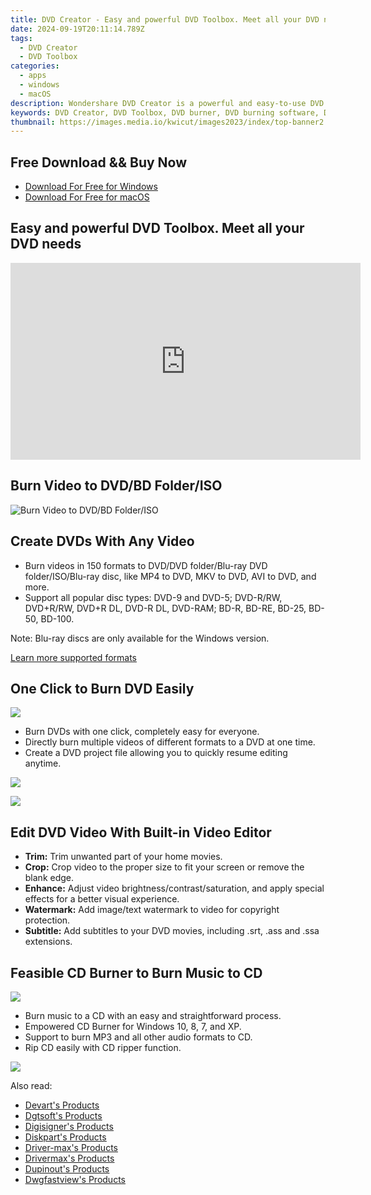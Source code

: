 ```yaml
---
title: DVD Creator - Easy and powerful DVD Toolbox. Meet all your DVD needs.
date: 2024-09-19T20:11:14.789Z
tags: 
  - DVD Creator
  - DVD Toolbox
categories: 
  - apps
  - windows
  - macOS
description: Wondershare DVD Creator is a powerful and easy-to-use DVD and Blu-ray Disc burner app to burn photos and videos to DVD/Blu-ray disc with built-in editor and gorgeous free DVD menu templates so that you make personalized DVD by your needs.
keywords: DVD Creator, DVD Toolbox, DVD burner, DVD burning software, DVD burning app, DVD burning for Windows, DVD burning for macOS
thumbnail: https://images.media.io/kwicut/images2023/index/top-banner2.png
---
```


## Free Download && Buy Now

- [Download For Free for Windows](https://secure.2checkout.com/order/cart.php?PRODS=4579873&QTY=1&AFFILIATE=108875&CART=1)
- [Download For Free for macOS](https://secure.2checkout.com/order/cart.php?PRODS=4579874&QTY=1&AFFILIATE=108875&CART=1)

## Easy and powerful DVD Toolbox. Meet all your DVD needs

<iframe width="560" height="315" src="https://www.youtube.com/embed/3waVUYu472Q" frameborder="0" allow="autoplay; encrypted-media" allowfullscreen=""></iframe>

## Burn Video to DVD/BD Folder/ISO

![Burn Video to DVD/BD Folder/ISO](https://dvdcreator.wondershare.com/images/pic-1.png)

## Create DVDs With Any Video

- Burn videos in 150 formats to DVD/DVD folder/Blu-ray DVD folder/ISO/Blu-ray disc, like MP4 to DVD, MKV to DVD, AVI to DVD, and more.
- Support all popular disc types: DVD-9 and DVD-5; DVD-R/RW, DVD+R/RW, DVD+R DL, DVD-R DL, DVD-RAM; BD-R, BD-RE, BD-25, BD-50, BD-100.

Note: Blu-ray discs are only available for the Windows version.

[Learn more supported formats](https://dvdcreator.wondershare.com/tech-specs.html)

## One Click to Burn DVD Easily

![](https://dvdcreator.wondershare.com/images/combined-shape-copy-2.svg)

- Burn DVDs with one click, completely easy for everyone.
- Directly burn multiple videos of different formats to a DVD at one time.
- Create a DVD project file allowing you to quickly resume editing anytime.

![](https://dvdcreator.wondershare.com/images/demo1.png)

![](https://dvdcreator.wondershare.com/images/pic-3.png)

## Edit DVD Video With Built-in Video Editor

- **Trim:** Trim unwanted part of your home movies.
- **Crop:** Crop video to the proper size to fit your screen or remove the blank edge.
- **Enhance:** Adjust video brightness/contrast/saturation, and apply special effects for a better visual experience.
- **Watermark:** Add image/text watermark to video for copyright protection.
- **Subtitle:** Add subtitles to your DVD movies, including .srt, .ass and .ssa extensions.

## Feasible CD Burner to Burn Music to CD

![](https://dvdcreator.wondershare.com/images/combined-shape-copy-2.svg)

- Burn music to a CD with an easy and straightforward process.
- Empowered CD Burner for Windows 10, 8, 7, and XP.
- Support to burn MP3 and all other audio formats to CD.
- Rip CD easily with CD ripper function.

![](https://dvdcreator.wondershare.com/images/burn-mp3-pic.png)

<ins class="adsbygoogle"
      style="display:block"
      data-ad-client="ca-pub-7571918770474297"
      data-ad-slot="8358498916"
      data-ad-format="auto"
      data-full-width-responsive="true"></ins>

<span class="atpl-alsoreadstyle">Also read:</span>
<div><ul>
<li><a href="https://tools.techidaily.com/devart/products/"><u>Devart's Products</u></a></li>
<li><a href="https://tools.techidaily.com/dgtsoft/products/"><u>Dgtsoft's Products</u></a></li>
<li><a href="https://tools.techidaily.com/digisigner/products/"><u>Digisigner's Products</u></a></li>
<li><a href="https://tools.techidaily.com/diskpart/products/"><u>Diskpart's Products</u></a></li>
<li><a href="https://tools.techidaily.com/driver-max/products/"><u>Driver-max's Products</u></a></li>
<li><a href="https://tools.techidaily.com/drivermax/products/"><u>Drivermax's Products</u></a></li>
<li><a href="https://tools.techidaily.com/dupinout/products/"><u>Dupinout's Products</u></a></li>
<li><a href="https://tools.techidaily.com/dwgfastview/products/"><u>Dwgfastview's Products</u></a></li>
</ul></div>

